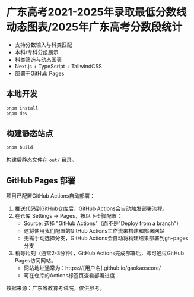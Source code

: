 # 广东高考2021-2025年录取最低分数线动态图表/2025年广东高考分数段统计

- 支持分数输入与科类匹配
- 本科/专科分组展示
- 科类筛选与动态图表
- Next.js + TypeScript + TailwindCSS
- 部署于GitHub Pages

## 本地开发

```bash
pnpm install
pnpm dev
```

## 构建静态站点

```bash
pnpm build
```

构建后静态文件在 `out/` 目录。

## GitHub Pages 部署

项目已配置GitHub Actions自动部署：

1. 推送代码到GitHub仓库后，GitHub Actions会自动触发部署流程。
2. 在仓库 Settings → Pages，按以下步骤配置：
   - Source: 选择 "GitHub Actions"（而不是"Deploy from a branch"）
   - 这将使用我们配置的GitHub Actions工作流来构建和部署网站
   - 无需手动选择分支，GitHub Actions会自动将构建结果部署到gh-pages分支
3. 稍等片刻（通常2-3分钟），GitHub Actions完成部署后，即可通过GitHub Pages访问网站。
   - 网站地址通常为：https://[用户名].github.io/gaokaoscore/
   - 可在仓库的Actions标签页查看部署进度

数据来源：广东省教育考试院，仅供参考。
